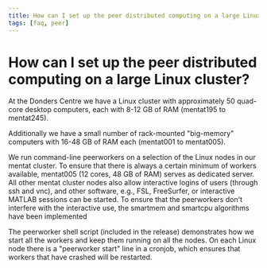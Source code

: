 ```yaml
---
title: How can I set up the peer distributed computing on a large Linux cluster?
tags: [faq, peer]
---
```


# How can I set up the peer distributed computing on a large Linux cluster?

At the Donders Centre we have a Linux cluster with approximately 50 quad-core desktop computers, each with 8-12 GB of RAM (mentat195 to mentat245).

Additionally we have a small number of rack-mounted "big-memory" computers with 16-48 GB of RAM each (mentat001 to mentat005).

We run command-line peerworkers on a selection of the Linux nodes in our mentat cluster. To ensure that there is always a certain minimum of workers available, mentat005 (12 cores, 48 GB of RAM) serves as dedicated server. All other mentat cluster nodes also allow interactive logins of users (through ssh and vnc), and other software, e.g., FSL, FreeSurfer, or interactive MATLAB sessions can be started. To ensure that the peerworkers don't interfere with the interactive use, the smartmem and smartcpu algorithms have been implemented

The peerworker shell script (included in the release) demonstrates how we start all the workers and keep them running on all the nodes. On each Linux node there is a "peerworker start" line in a cronjob, which ensures that workers that have crashed will be restarted.
